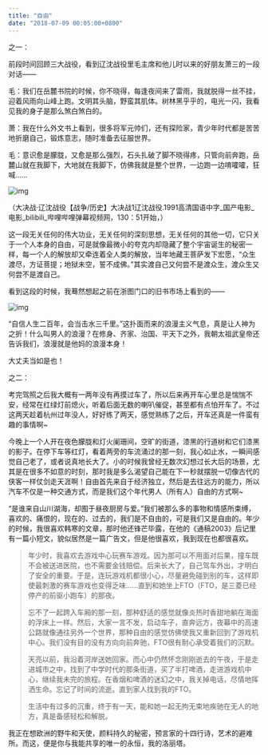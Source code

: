 ```yaml
---
title: "自由"
date: "2018-07-09 00:05:00+0800"
---
```


之一：

前段时间回顾三大战役，看到辽沈战役里毛主席和他儿时以来的好朋友萧三的一段对话——

毛：我们在岳麓书院的时候，你不晓得，每逢夜间来了雷雨，我就脱得一丝不挂，迎着风雨向山峰上跑。文明其头脑，野蛮其肌体。树林黑乎乎的，电光一闪，我看见我的身子是那么煞白煞白的。

萧：我在什么外文书上看到，很多将军元帅们，还有探险家，青少年时代都是苦苦地折磨自己，锻炼意志，随时准备去征服世界。

毛：意识愈是朦胧，又愈是那么强烈，石头扎破了脚不晓得疼，只管向前奔跑，岳麓山就在我脚下，大地就在我脚下，仿佛我就是整个世界，一边跑一边唷嚯嚯，狂喊……

![img](https://mmbiz.qlogo.cn/mmbiz_png/HsO803HoEOXicrFWZdl9icfe2XJfLTKKOBYuCHKTYGZN10oflMbbgMlcqnlhQWa2eibOgyTZTiawXicXWADpByuYiajQ/0?wx_fmt=png)

（大决战·辽沈战役【战争/历史】大决战1辽沈战役.1991高清国语中字_国产电影_电影_bilibili_哔哩哔哩弹幕视频网，130：51开始，）

这一段无关任何的伟大功业，无关任何的深刻思想，无关任何的其他一切，它只关于一个人本身的自由，可是就像最微小的夸克内却隐藏了整个宇宙诞生的秘密一样，每一个人的解放却又牵连着全人类的解放，当年地藏王菩萨发下宏愿，“众生渡尽，方证菩提；地狱未空，誓不成佛。”其实渡自己又何尝不是渡众生，渡众生又何尝不是渡自己。

看到这段的时候，我蓦然想起之前在浙图门口的旧书市场上看到的——

![img](https://mmbiz.qlogo.cn/mmbiz_jpg/HsO803HoEOXicrFWZdl9icfe2XJfLTKKOB0KDqZviblp8wmunE3bHencNrvhHuRscMWTMCGoLcL3E9v83cYHL2D0g/0?wx_fmt=jpeg)

“自信人生二百年，会当击水三千里。”这扑面而来的浪漫主义气息，真是让人神为之折！什么叫男人的浪漫？在修身、齐家、治国、平天下之外，我朝太祖武皇帝还告诉我们，浪漫就是他妈的浪漫本身！

大丈夫当如是也！

之二：

考完驾照之后我大概有一两年没有再摸过车了，所以后来再开车心里总是惴惴不安，经常在红绿灯前熄火，听着后面无数的喇叭催促，甚至都有点怕开车了。不过这两天趁着杭州过年没人，好好练了两天，感觉熟练了之后，开车还真是一件蛮有趣的事情啊~

今晚上一个人开在夜色朦胧和灯火阑珊间，空旷的街道，漆黑的行道树和它们漆黑的影子。在停下车等红灯，看着两旁的车流涌过的那一刻，我心如止水，一瞬间感觉自己老了，或者说真地长大了。小的时候我曾经无数次幻想过长大后的场景，尤其是在很多不如意的时刻，那时我是多么渴望自己能在下一秒就摆脱一切像古代的侠客一样仗剑走天涯啊！自由首先来自于经济独立，然后是去往远方的能力，所以汽车不仅是一种交通方式，而是我们这个年代男人（所有人）自由的方式啊~

“是谁来自山川湖海，却囿于昼夜厨房与爱。”我们被那么多的事物和情感所束缚，喜欢的、痛恨的，现在的、过去的，我们是不自由的，可是我们又是自由的。年少的时候，我很喜欢韩寒的文章，那时他还锋芒毕露，在他的《通稿2003》后记里有一篇小短文，貌似居然是一篇广告文，但是他很喜欢，我到现在也都很喜欢。

> 年少时，我喜欢去游戏中心玩赛车游戏。因为那可以不用面对后果，撞车既不会被送进医院，也不需要金钱赔偿。后来长大了，自己驾车外出，才明白了安全的重要。于是，连玩游戏机都很小心，尽量避免碰到别的车，这样即使最刺激的赛车游戏也变得乏味……直到和她坐上FTO（FTO，是三菱已经停产的前驱小跑车）的那夜。
>
> 忘不了一起跨入车厢的那一刻，那种舒适的感觉就像炎热时香甜地躺在海面的浮床上一样。然后，大家一言不发，启动车子，直奔远方，夜幕中的高速公路就像通往另外一个世界，那种自由的感觉仿佛使我又重新回到了游戏机中心。我们没有目的没有方向向前奔驰，FTO很有耐心承受着我们的沉默。
>
> 天亮以前，我沿着河岸送她回家。而心中仍然怀念刚刚逝去的午夜，于是走进城市之中，找到了中学时代的那条街道，买了半打啤酒，走进游戏机中心，继续我未完的旅程。在香烟和啤酒的迷幻之中，我关掉电话，尽情地挥洒生命。忘记了时间的流逝。直到家人找到我的FTO。
>
> 生活中有过多的沉重，终于有一天，能和她一起无拘无束地疾驰在无人的地方，真是备感轻松和解脱。

我正在想欧洲的野牛和天使，颜料持久的秘密，预言家的十四行诗，艺术的避难所。而这，便是你与我能共享的唯一的永恒，我的洛丽塔。